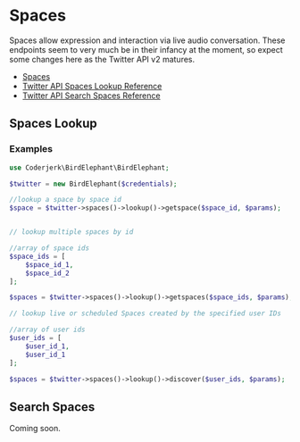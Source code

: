 # Spaces

Spaces allow expression and interaction via live audio conversation. These endpoints seem to very much be in their infancy at the moment, so expect some changes here as the Twitter API v2 matures.

- [Spaces](https://developer.twitter.com/en/docs/twitter-api/spaces/overview)
- [Twitter API Spaces Lookup Reference](https://developer.twitter.com/en/docs/twitter-api/spaces/lookup/api-reference)
- [Twitter API Search Spaces Reference](https://developer.twitter.com/en/docs/twitter-api/spaces/search/api-reference/get-spaces-search)

## Spaces Lookup

### Examples

```php
use Coderjerk\BirdElephant\BirdElephant;

$twitter = new BirdElephant($credentials);

//lookup a space by space id
$space = $twitter->spaces()->lookup()->getspace($space_id, $params);


// lookup multiple spaces by id

//array of space ids
$space_ids = [
    $space_id_1,
    $space_id_2
];

$spaces = $twitter->spaces()->lookup()->getspaces($space_ids, $params);

// lookup live or scheduled Spaces created by the specified user IDs

//array of user ids
$user_ids = [
    $user_id_1,
    $user_id_1
];

$spaces = $twitter->spaces()->lookup()->discover($user_ids, $params);
```

## Search Spaces

Coming soon.
